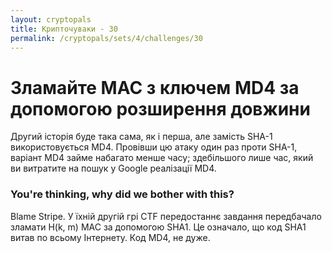 ```yaml
---
layout: cryptopals
title: Крипточуваки - 30
permalink: /cryptopals/sets/4/challenges/30
---
```


# Зламайте MAC з ключем MD4 за допомогою розширення довжини

Другий історія буде така сама, як і перша, але замість SHA-1 використовується MD4. Провівши цю атаку один раз проти SHA-1, варіант MD4 займе набагато менше часу; здебільшого лише час, який ви витратите на пошук у Google реалізації MD4.

<div class="panel panel-warning">
  <div class="panel-heading">
    <h3 class="panel-title">You're thinking, why did we bother with this?</h3>
  </div>
  <div class="panel-body">
    <p>
      Blame Stripe. У їхній другій грі CTF передостаннє завдання передбачало зламати H(k, m) MAC за допомогою SHA1. Це означало, що код SHA1 витав по всьому Інтернету. Код MD4, не дуже.
    </p>
  </div>
</div>